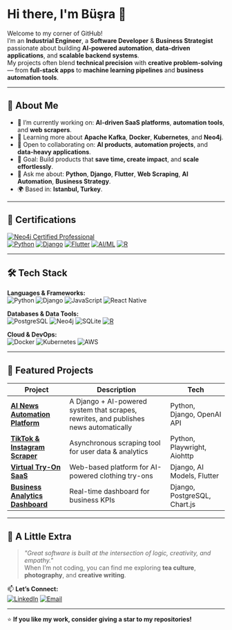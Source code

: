 # Hi there, I'm Büşra 👋

Welcome to my corner of GitHub!  
I’m an **Industrial Engineer**, a **Software Developer** & **Business Strategist** passionate about building **AI-powered automation**, **data-driven applications**, and **scalable backend systems**.  
My projects often blend **technical precision** with **creative problem-solving** — from **full-stack apps** to **machine learning pipelines** and **business automation tools**.

---

## 💼 About Me

- 🔭 I’m currently working on: **AI-driven SaaS platforms**, **automation tools**, and **web scrapers**.
- 🌱 Learning more about **Apache Kafka**, **Docker**, **Kubernetes**, and **Neo4j**.
- 🤝 Open to collaborating on: **AI products**, **automation projects**, and **data-heavy applications**.
- 🎯 Goal: Build products that **save time, create impact**, and **scale effortlessly**.
- 💬 Ask me about: **Python**, **Django**, **Flutter**, **Web Scraping**, **AI Automation**, **Business Strategy**.
- 🌍 Based in: **Istanbul, Turkey**.

---

## 📜 Certifications

[![Neo4j Certified Professional](https://img.shields.io/badge/Neo4j-Certified%20Professional-blue?style=flat-square&logo=neo4j)](https://graphacademy.neo4j.com/c/08291a2f-d8db-4985-a7c9-73d21ee00c8b)  
[![Python](https://img.shields.io/badge/Python-Expert-3776AB?style=flat-square&logo=python&logoColor=white)](#)
[![Django](https://img.shields.io/badge/Django-Advanced-092E20?style=flat-square&logo=django&logoColor=white)](#)
[![Flutter](https://img.shields.io/badge/Flutter-Intermediate-02569B?style=flat-square&logo=flutter&logoColor=white)](#)
[![AI/ML](https://img.shields.io/badge/AI%2FML-Enthusiast-FF6F00?style=flat-square&logo=tensorflow&logoColor=white)](#)
[![R](https://img.shields.io/badge/R-Data%20Science-276DC3?style=flat-square&logo=r&logoColor=white)](#)

---

## 🛠 Tech Stack

**Languages & Frameworks:**  
![Python](https://img.shields.io/badge/-Python-3776AB?style=for-the-badge&logo=python&logoColor=white)
![Django](https://img.shields.io/badge/-Django-092E20?style=for-the-badge&logo=django&logoColor=white)
![JavaScript](https://img.shields.io/badge/-JavaScript-F7DF1E?style=for-the-badge&logo=javascript&logoColor=black)
![React Native](https://img.shields.io/badge/-React%20Native-61DAFB?style=for-the-badge&logo=react&logoColor=white)


**Databases & Data Tools:**  
![PostgreSQL](https://img.shields.io/badge/-PostgreSQL-4169E1?style=for-the-badge&logo=postgresql&logoColor=white)
![Neo4j](https://img.shields.io/badge/-Neo4j-018bff?style=for-the-badge&logo=neo4j&logoColor=white)
![SQLite](https://img.shields.io/badge/-SQLite-003B57?style=for-the-badge&logo=sqlite&logoColor=white)
[![R](https://img.shields.io/badge/R-Data%20Science-276DC3?style=flat-square&logo=r&logoColor=white)](#)

**Cloud & DevOps:**  
![Docker](https://img.shields.io/badge/-Docker-2496ED?style=for-the-badge&logo=docker&logoColor=white)
![Kubernetes](https://img.shields.io/badge/-Kubernetes-326CE5?style=for-the-badge&logo=kubernetes&logoColor=white)
![AWS](https://img.shields.io/badge/-AWS-232F3E?style=for-the-badge&logo=amazonaws&logoColor=white)

---

## 📌 Featured Projects

| Project | Description | Tech |
| ------- | ----------- | ---- |
| [**AI News Automation Platform**](#) | A Django + AI-powered system that scrapes, rewrites, and publishes news automatically | Python, Django, OpenAI API |
| [**TikTok & Instagram Scraper**](#) | Asynchronous scraping tool for user data & analytics | Python, Playwright, Aiohttp |
| [**Virtual Try-On SaaS**](#) | Web-based platform for AI-powered clothing try-ons | Django, AI Models, Flutter |
| [**Business Analytics Dashboard**](#) | Real-time dashboard for business KPIs | Django, PostgreSQL, Chart.js |

---


## 🌸 A Little Extra

> *"Great software is built at the intersection of logic, creativity, and empathy."*  
When I’m not coding, you can find me exploring **tea culture**, **photography**, and **creative writing**.

📫 **Let’s Connect:**  
[![LinkedIn](https://img.shields.io/badge/-LinkedIn-0A66C2?style=flat-square&logo=linkedin&logoColor=white)](https://www.linkedin.com/in/b%C3%BC%C5%9Fra-ata%C5%9F-956703130/) 
[![Email](https://img.shields.io/badge/-Email-D14836?style=flat-square&logo=gmail&logoColor=white)](mailto:bbusra.atass@gmail.com)

---
⭐ **If you like my work, consider giving a star to my repositories!**

